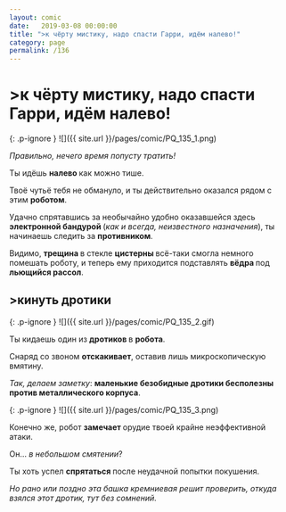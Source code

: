 ```yaml
---
layout: comic
date:   2019-03-08 00:00:00 
title: ">к чёрту мистику, надо спасти Гарри, идём налево!"
category: page
permalink: /136
---
```

# >к чёрту мистику, надо спасти Гарри, идём налево!

{: .p-ignore }
![]({{ site.url }}/pages/comic/PQ_135_1.png)

<em>Правильно, нечего время попусту тратить!</em>

Ты идёшь <strong>налево </strong>как можно тише. 

Твоё чутьё тебя не обмануло, и ты действительно оказался рядом с этим <strong>роботом</strong>.

Удачно спрятавшись за необычайно удобно оказавшейся здесь <strong>электронной бандурой </strong>(<em>как и всегда, неизвестного назначения</em>), ты начинаешь следить за <strong>противником</strong>.

Видимо, <strong>трещина </strong>в стекле <strong>цистерны </strong>всё-таки смогла немного помешать роботу, и теперь ему приходится подставлять <strong>вёдра </strong>под <strong>льющийся рассол</strong>.

## >кинуть дротики

{: .p-ignore }
![]({{ site.url }}/pages/comic/PQ_135_2.gif)

Ты кидаешь один из <strong>дротиков </strong>в <strong>робота</strong>.

Снаряд со звоном <strong>отскакивает</strong>, оставив лишь микроскопическую вмятину.

<em>Так, делаем заметку</em>: <strong>маленькие безобидные дротики бесполезны против металлического корпуса</strong>.

{: .p-ignore }
![]({{ site.url }}/pages/comic/PQ_135_3.png)

Конечно же, робот <strong>замечает </strong>орудие твоей крайне неэффективной атаки.

Он… <em>в небольшом смятении</em>?

Ты хоть успел <strong>спрятаться </strong>после неудачной попытки покушения. 

<em>Но рано или поздно эта башка кремниевая решит проверить, откуда взялся этот дротик, тут без сомнений.</em>

